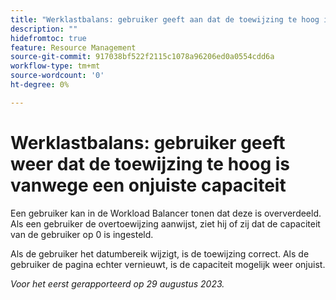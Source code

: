 ```yaml
---
title: "Werklastbalans: gebruiker geeft aan dat de toewijzing te hoog is vanwege een onjuiste capaciteit"
description: ""
hidefromtoc: true
feature: Resource Management
source-git-commit: 917038bf522f2115c1078a96206ed0a0554cdd6a
workflow-type: tm+mt
source-wordcount: '0'
ht-degree: 0%

---
```



# Werklastbalans: gebruiker geeft weer dat de toewijzing te hoog is vanwege een onjuiste capaciteit

Een gebruiker kan in de Workload Balancer tonen dat deze is oververdeeld. Als een gebruiker de overtoewijzing aanwijst, ziet hij of zij dat de capaciteit van de gebruiker op 0 is ingesteld.

Als de gebruiker het datumbereik wijzigt, is de toewijzing correct. Als de gebruiker de pagina echter vernieuwt, is de capaciteit mogelijk weer onjuist.

_Voor het eerst gerapporteerd op 29 augustus 2023._
